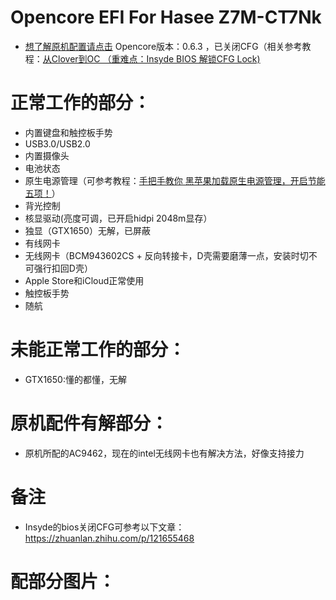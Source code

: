 # Opencore EFI For Hasee Z7M-CT7Nk
<imge src="Docs/Pict/Hasee.png" width = "800" height = "230"/>

- [想了解原机配置请点击](http://detail.zol.com.cn/notebook/index1278707.shtml)
Opencore版本：0.6.3 ，已关闭CFG（相关参考教程：[从Clover到OC （重难点：Insyde BIOS 解锁CFG Lock)](https://zhuanlan.zhihu.com/p/121655468)

# 正常工作的部分：
- 内置键盘和触控板手势
- USB3.0/USB2.0
- 内置摄像头
- 电池状态
- 原生电源管理（可参考教程：[手把手教你 黑苹果加载原生电源管理，开启节能五项！](https://macx.top/8842.html)）
- 背光控制
- 核显驱动(亮度可调，已开启hidpi 2048m显存）
- 独显（GTX1650）无解，已屏蔽
- 有线网卡
- 无线网卡（BCM943602CS + 反向转接卡，D壳需要磨薄一点，安装时切不可强行扣回D壳）
- Apple Store和iCloud正常使用
- 触控板手势
- 随航

# 未能正常工作的部分：
- GTX1650:懂的都懂，无解

# 原机配件有解部分：
- 原机所配的AC9462，现在的intel无线网卡也有解决方法，好像支持接力

# 备注
- Insyde的bios关闭CFG可参考以下文章：https://zhuanlan.zhihu.com/p/121655468
# 配部分图片：
<imge src = "Docs/Pict/Battery.png">
<imge src="http://github.com/liuze1747566043/Opencore-EFI-For-Z7M-CT7NK/EFI/Docs/Pict/PowerIn.png">
<imge src="http://github.com/liuze1747566043/Opencore-EFI-For-Z7M-CT7NK/EFI/Docs/Pict/Tochpad.png">
<imge src="http://github.com/liuze1747566043/Opencore-EFI-For-Z7M-CT7NK/EFI/Docs/Pict/Bluetooth.png">
<imge src="http://github.com/liuze1747566043/Opencore-EFI-For-Z7M-CT7NK/EFI/Docs/Pict/Graphics.png">
<imge src="http://github.com/liuze1747566043/Opencore-EFI-For-Z7M-CT7NK/EFI/Docs/Pict/SoftwareUpdate.png">
<imge src="http://github.com/liuze1747566043/Opencore-EFI-For-Z7M-CT7NK/EFI/Docs/Pict/Sidecar.png">
<imge src="http://github.com/liuze1747566043/Opencore-EFI-For-Z7M-CT7NK/EFI/Docs/Pict/Mic.png">
<imge src="http://github.com/liuze1747566043/Opencore-EFI-For-Z7M-CT7NK/EFI/Docs/Pict/Mic LinIn.png">
<imge src="http://github.com/liuze1747566043/Opencore-EFI-For-Z7M-CT7NK/EFI/Docs/Pict/Speaker.png">




